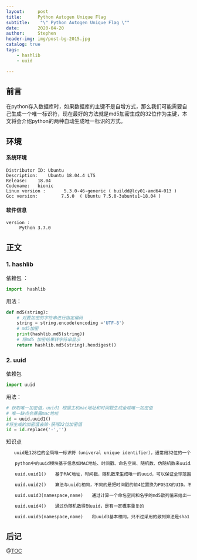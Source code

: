 ```yaml
---
layout:     post
title:      Python Autogen Unique Flag 
subtitle:    "\" Python Autogen Unique Flag \""
date:       2020-04-20
author:     Stephen
header-img: img/post-bg-2015.jpg
catalog: true
tags:
    - hashlib
    - uuid

---
```

## 前言

在python存入数据库时，如果数据库的主键不是自增方式，那么我们可能需要自己生成一个唯一标识符，现在最好的方法就是md5加密生成的32位作为主键，本文将会介绍python的两种自动生成唯一标识的方式。

## 环境
#### 系统环境
```text
Distributor ID:	Ubuntu
Description:	Ubuntu 18.04.4 LTS
Release:	18.04
Codename:	bionic
Linux version :       5.3.0-46-generic ( buildd@lcy01-amd64-013 ) 
Gcc version:         7.5.0  ( Ubuntu 7.5.0-3ubuntu1~18.04 )
```
#### 软件信息
```text
version : 	
     Python 3.7.0
```

## 正文

###  1. hashlib

依赖包 ：

```python
import  hashlib
```
用法：
```python
def md5(string):
    # 对要加密的字符串进行指定编码
	string = string.encode(encoding ='UTF-8')
    # md5加密
	print(hashlib.md5(string))
    # 将md5 加密结果转字符串显示
	return hashlib.md5(string).hexdigest()
```

###  2. uuid
依赖包
```python
import uuid
```
用法：
```python
# 获取唯一加密值，uuid1 根据主机mac地址和时间戳生成全球唯一加密值
# 唯一缺点会暴露mac地址
id = uuid.uuid1()
#将生成的加密值去除-获得32位加密值
id = id.replace('-','')
```
知识点
``` tex
   uuid是128位的全局唯一标识符（univeral unique identifier），通常用32位的一个字符串的形式来表现。有时也称guid(global unique identifier)。python中自带了uuid模块来进行uuid的生成和管理工作。

　　python中的uuid模块基于信息如MAC地址、时间戳、命名空间、随机数、伪随机数来uuid。具体方法有如下几个：　　

　　uuid.uuid1()　　基于MAC地址，时间戳，随机数来生成唯一的uuid，可以保证全球范围内的唯一性，缺点会暴露mac地址。

　　uuid.uuid2()　　算法与uuid1相同，不同的是把时间戳的前4位置换为POSIX的UID。不过需要注意的是python中没有基于DCE的算法，所以python的uuid模块中没有uuid2这个方法。

　　uuid.uuid3(namespace,name)　　通过计算一个命名空间和名字的md5散列值来给出一个uuid

　　uuid.uuid4()　　通过伪随机数得到uuid，是有一定概率重复的

　　uuid.uuid5(namespace,name)　　和uuid3基本相同，只不过采用的散列算法是sha1
```
## 后记

@[TOC](这里写自定义目录标题)


